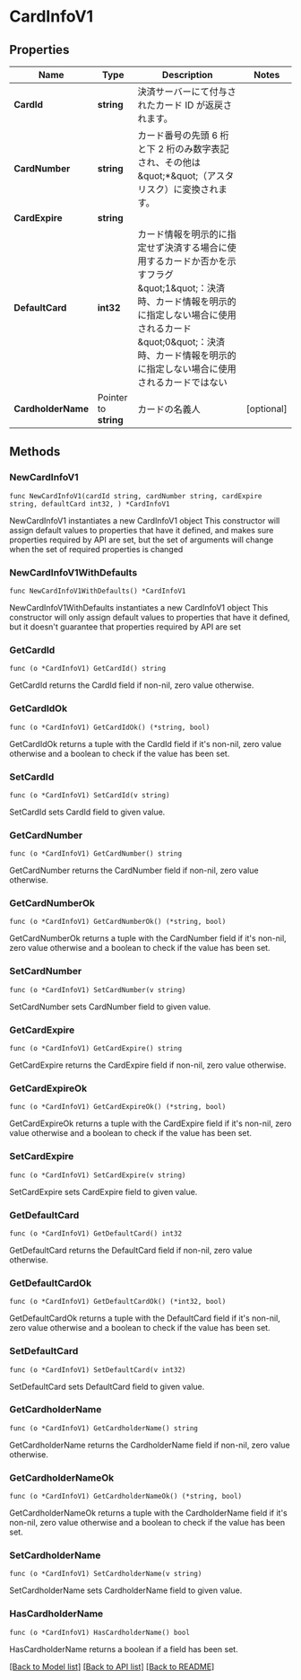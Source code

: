 # CardInfoV1

## Properties

Name | Type | Description | Notes
------------ | ------------- | ------------- | -------------
**CardId** | **string** | 決済サーバーにて付与されたカード ID が返戻されます。 | 
**CardNumber** | **string** | カード番号の先頭 6 桁と下 2 桁のみ数字表記され、その他は \&quot;*\&quot;（アスタリスク）に変換されます。 | 
**CardExpire** | **string** |  | 
**DefaultCard** | **int32** | カード情報を明示的に指定せず決済する場合に使用するカードか否かを示すフラグ \&quot;1\&quot;：決済時、カード情報を明示的に指定しない場合に使用されるカード \&quot;0\&quot;：決済時、カード情報を明示的に指定しない場合に使用されるカードではない  | 
**CardholderName** | Pointer to **string** | カードの名義人 | [optional] 

## Methods

### NewCardInfoV1

`func NewCardInfoV1(cardId string, cardNumber string, cardExpire string, defaultCard int32, ) *CardInfoV1`

NewCardInfoV1 instantiates a new CardInfoV1 object
This constructor will assign default values to properties that have it defined,
and makes sure properties required by API are set, but the set of arguments
will change when the set of required properties is changed

### NewCardInfoV1WithDefaults

`func NewCardInfoV1WithDefaults() *CardInfoV1`

NewCardInfoV1WithDefaults instantiates a new CardInfoV1 object
This constructor will only assign default values to properties that have it defined,
but it doesn't guarantee that properties required by API are set

### GetCardId

`func (o *CardInfoV1) GetCardId() string`

GetCardId returns the CardId field if non-nil, zero value otherwise.

### GetCardIdOk

`func (o *CardInfoV1) GetCardIdOk() (*string, bool)`

GetCardIdOk returns a tuple with the CardId field if it's non-nil, zero value otherwise
and a boolean to check if the value has been set.

### SetCardId

`func (o *CardInfoV1) SetCardId(v string)`

SetCardId sets CardId field to given value.


### GetCardNumber

`func (o *CardInfoV1) GetCardNumber() string`

GetCardNumber returns the CardNumber field if non-nil, zero value otherwise.

### GetCardNumberOk

`func (o *CardInfoV1) GetCardNumberOk() (*string, bool)`

GetCardNumberOk returns a tuple with the CardNumber field if it's non-nil, zero value otherwise
and a boolean to check if the value has been set.

### SetCardNumber

`func (o *CardInfoV1) SetCardNumber(v string)`

SetCardNumber sets CardNumber field to given value.


### GetCardExpire

`func (o *CardInfoV1) GetCardExpire() string`

GetCardExpire returns the CardExpire field if non-nil, zero value otherwise.

### GetCardExpireOk

`func (o *CardInfoV1) GetCardExpireOk() (*string, bool)`

GetCardExpireOk returns a tuple with the CardExpire field if it's non-nil, zero value otherwise
and a boolean to check if the value has been set.

### SetCardExpire

`func (o *CardInfoV1) SetCardExpire(v string)`

SetCardExpire sets CardExpire field to given value.


### GetDefaultCard

`func (o *CardInfoV1) GetDefaultCard() int32`

GetDefaultCard returns the DefaultCard field if non-nil, zero value otherwise.

### GetDefaultCardOk

`func (o *CardInfoV1) GetDefaultCardOk() (*int32, bool)`

GetDefaultCardOk returns a tuple with the DefaultCard field if it's non-nil, zero value otherwise
and a boolean to check if the value has been set.

### SetDefaultCard

`func (o *CardInfoV1) SetDefaultCard(v int32)`

SetDefaultCard sets DefaultCard field to given value.


### GetCardholderName

`func (o *CardInfoV1) GetCardholderName() string`

GetCardholderName returns the CardholderName field if non-nil, zero value otherwise.

### GetCardholderNameOk

`func (o *CardInfoV1) GetCardholderNameOk() (*string, bool)`

GetCardholderNameOk returns a tuple with the CardholderName field if it's non-nil, zero value otherwise
and a boolean to check if the value has been set.

### SetCardholderName

`func (o *CardInfoV1) SetCardholderName(v string)`

SetCardholderName sets CardholderName field to given value.

### HasCardholderName

`func (o *CardInfoV1) HasCardholderName() bool`

HasCardholderName returns a boolean if a field has been set.


[[Back to Model list]](../README.md#documentation-for-models) [[Back to API list]](../README.md#documentation-for-api-endpoints) [[Back to README]](../README.md)


